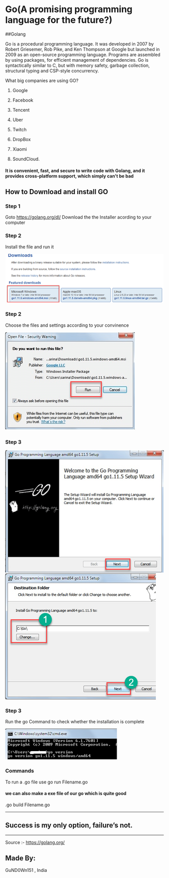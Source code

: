 # Go(A promising programming language for the future?)
##Golang

Go is a procedural programming language. It was developed in 2007 by Robert Griesemer, Rob Pike, and Ken Thompson at Google but launched in 2009 as an open-source programming language. Programs are assembled by using packages, for efficient management of dependencies. 
Go is syntactically similar to C, but with memory safety, garbage collection, structural typing and CSP-style concurrency.

What big companies are using GO?

1. Google

2. Facebook

3. Tencent

4. Uber

5. Twitch

6. DropBox

7. Xiaomi

8. SoundCloud.

####  It is convenient, fast, and secure to write code with Golang, and it provides cross-platform support, which simply can't be bad
## How to Download and install GO
### Step 1

Goto https://golang.org/dl/
Download the the Installer acording to your computer
### Step 2
Install the file and run it

<img src="/installation/Step1.png">

### Step 2
Choose the files and settings according to your convinence

<img src="/installation/Step2.png">

### Step 3
<img src="/installation/Step3.png">

<img src="/installation/Step4.png">

### Step 3

Run the go Command to check whether the installation is complete

<img src="/installation/Step5.png">

### Commands

To run a .go file use go run Filename.go
#### we can also make a exe file of our go which is quite good
.go build Filename.go





---------------------------------------
Success is my only option, failure’s not.
----------------------------------------
_____________________________________________________________________________
Source :- https://golang.org/
## Made By:
GuND0Wn151 , India
